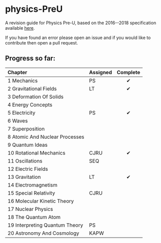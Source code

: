 # physics-PreU
A revision guide for Physics Pre-U, based on the 2016--2018 specification available [here](http://www.cie.org.uk/images/163265-2016-2018-syllabus.pdf).

If you have found an error please open an issue and if you would like to contribute then open a pull request.

## Progress so far:

| Chapter                        | Assigned | Complete |
|:-------------------------------|:---------|:--------:|
| 1 Mechanics                    | PS       |    ✔     |
| 2 Gravitational Fields         | LT       |    ✔     |
| 3 Deformation Of Solids        |          |          |
| 4 Energy Concepts              |          |          |
| 5 Electricity                  | PS       |    ✔      |
| 6 Waves                        |          |          |
| 7 Superposition                |          |          |
| 8 Atomic And Nuclear Processes |          |          |
| 9 Quantum Ideas                |          |          |
| 10 Rotational Mechanics        | CJRU     |    ✔     |
| 11 Oscillations                | SEQ      |          |
| 12 Electric Fields             |          |          |
| 13 Gravitation                 | LT       |    ✔     |
| 14 Electromagnetism            |          |          |
| 15 Special Relativity          | CJRU     |          |
| 16 Molecular Kinetic Theory    |          |          |
| 17 Nuclear Physics             |          |          |
| 18 The Quantum Atom            |          |          |
| 19 Interpreting Quantum Theory |  PS     |          |
| 20 Astronomy And Cosmology     | KAPW     |          |

